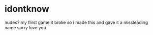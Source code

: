 # idontknow
nudes?
my flirst game 
it broke
so i made this
and gave it a missleading name
sorry love you
